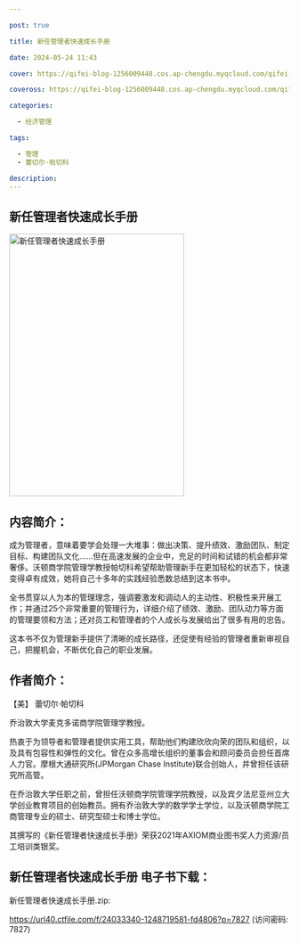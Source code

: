 ```yaml
---

post: true

title: 新任管理者快速成长手册

date: 2024-05-24 11:43

cover: https://qifei-blog-1256009448.cos.ap-chengdu.myqcloud.com/qifei-blog/663d762e0ea9cb1403d8fabf.jpg

coveross: https://qifei-blog-1256009448.cos.ap-chengdu.myqcloud.com/qifei-blog/663d762e0ea9cb1403d8fabf.jpg

categories:

  - 经济管理

tags:

  - 管理
  - 蕾切尔·帕切科

description:
---
```


## 新任管理者快速成长手册
<img alt=" 新任管理者快速成长手册" class="aligncenter loading" data-was-processed="true" decoding="async" fetchpriority="high" height="471" src="https://qifei-blog-1256009448.cos.ap-chengdu.myqcloud.com/qifei-blog/663d762e0ea9cb1403d8fabf.jpg" style="cursor: zoom-in;" width="314"/>

## 内容简介：

成为管理者，意味着要学会处理一大堆事：做出决策、提升绩效、激励团队、制定目标、构建团队文化……但在高速发展的企业中，充足的时间和试错的机会都非常奢侈。沃顿商学院管理学教授帕切科希望帮助管理新手在更加轻松的状态下，快速变得卓有成效，她将自己十多年的实践经验悉数总结到这本书中。

全书贯穿以人为本的管理理念，强调要激发和调动人的主动性、积极性来开展工作；并通过25个非常重要的管理行为，详细介绍了绩效、激励、团队动力等方面的管理要领和方法；还对员工和管理者的个人成长与发展给出了很多有用的忠告。

这本书不仅为管理新手提供了清晰的成长路径，还促使有经验的管理者重新审视自己，把握机会，不断优化自己的职业发展。

## 作者简介：

【美】 蕾切尔·帕切科

乔治敦大学麦克多诺商学院管理学教授。

热衷于为领导者和管理者提供实用工具，帮助他们构建欣欣向荣的团队和组织，以及具有包容性和弹性的文化。曾在众多高增长组织的董事会和顾问委员会担任首席人力官。摩根大通研究所(JPMorgan Chase Institute)联合创始人，并曾担任该研究所高管。

在乔治敦大学任职之前，曾担任沃顿商学院管理学院教授，以及宾夕法尼亚州立大学创业教育项目的创始教员。拥有乔治敦大学的数学学士学位，以及沃顿商学院工商管理专业的硕士、研究型硕士和博士学位。

其撰写的《新任管理者快速成长手册》荣获2021年AXIOM商业图书奖人力资源/员工培训类银奖。

## 新任管理者快速成长手册 电子书下载：
新任管理者快速成长手册.zip: 

https://url40.ctfile.com/f/24033340-1248719581-fd4806?p=7827 (访问密码: 7827)
